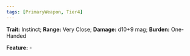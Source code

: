 ```yaml
---
tags: [PrimaryWeapon, Tier4]
---
```

**Trait:** Instinct; **Range:** Very Close; **Damage:** d10+9 mag; **Burden:** One-Handed

**Feature:** -
